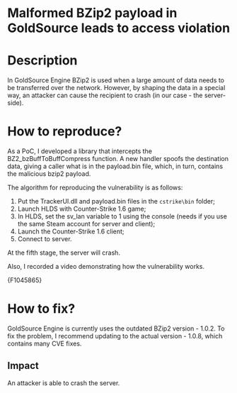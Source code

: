# Malformed BZip2 payload in GoldSource leads to access violation

# Description

In GoldSource Engine BZip2 is used when a large amount of data needs to be transferred over the network. However, by shaping the data in a special way, an attacker can cause the recipient to crash (in our case - the server-side).

# How to reproduce?

As a PoC, I developed a library that intercepts the BZ2_bzBuffToBuffCompress function. A new handler spoofs the destination data, giving a caller what is in the payload.bin file, which, in turn, contains the malicious bzip2 payload.

The algorithm for reproducing the vulnerability is as follows:

1. Put the TrackerUI.dll and payload.bin files in the `cstrike\bin` folder;
2. Launch HLDS with Counter-Strike 1.6 game;
3. In HLDS, set the sv_lan variable to 1 using the console (needs if you use the same Steam account for server and client);
4. Launch the Counter-Strike 1.6 client;
5. Connect to server.

At the fifth stage, the server will crash.

Also, I recorded a video demonstrating how the vulnerability works.

{F1045865}

# How to fix?

GoldSource Engine is currently uses the outdated BZip2 version - 1.0.2. To fix the problem, I recommend updating to the actual version - 1.0.8, which contains many CVE fixes.

## Impact

An attacker is able to crash the server.